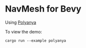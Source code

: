 # NavMesh for Bevy

Using [Polyanya](https://github.com/vleue/polyanya)

To view the demo:

```
cargo run --example polyanya
```
